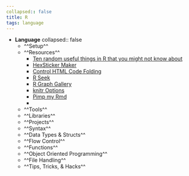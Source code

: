 ```yaml
---
collapsed:: false
title: R
tags: language
---
```


- **Language**
  collapsed:: false
	- ^^Setup^^
	- ^^Resources^^
		- [Ten random useful things in R that you might not know about](https://towardsdatascience.com/ten-random-useful-things-in-r-that-you-might-not-know-about-54b2044a3868)
		- [HexSticker Maker](https://connect.thinkr.fr/hexmake/)
		- [Control HTML Code Folding](https://stackoverflow.com/questions/37755037/how-to-add-code-folding-to-output-chunks-in-rmarkdown-html-documents)
		- [R Seek](https://rseek.org/)
		- [R Graph Gallery](https://www.r-graph-gallery.com/)
		- [knitr Options](https://yihui.org/knitr/options/)
		- [Pimp my Rmd](https://holtzy.github.io/Pimp-my-rmd/)
		-
	- ^^Tools^^
	- ^^Libraries^^
	- ^^Projects^^
	- ^^Syntax^^
	- ^^Data Types & Structs^^
	- ^^Flow Control^^
	- ^^Functions^^
	- ^^Object Oriented Programming^^
	- ^^File Handling^^
	- ^^Tips, Tricks, & Hacks^^